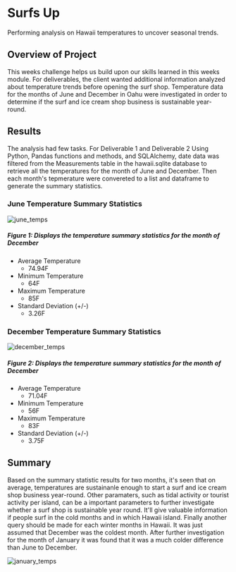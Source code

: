 # Surfs Up
Performing analysis on Hawaii temperatures to uncover seasonal trends.
## Overview of Project
This weeks challenge helps us build upon our skills learned in this weeks module. For deliverables, the client wanted additional information analyzed about temperature trends before opening the surf shop. Temperature data for the months of June and December in Oahu were investigated in order to determine if the surf and ice cream shop business is sustainable year-round.

## Results
The analysis had few tasks. For Deliverable 1 and Deliverable 2 Using Python, Pandas functions and methods, and SQLAlchemy, date data was filtered from the Measurements table in the hawaii.sqlite database to retrieve all the temperatures for the month of June and December. Then each month's tepmerature were convereted to a list and dataframe to generate the summary statistics.

### June Temperature Summary Statistics
![june_temps](https://user-images.githubusercontent.com/107658895/184564290-11f934c2-86f1-44c6-9b69-5bc9eec5b2f8.png)
##### Figure 1: Displays the temperature summary statistics for the month of December
* Average Temperature
  * 74.94F
* Minimum Temperature 
  * 64F
* Maximum Temperature
  * 85F
* Standard Deviation (+/-)
  * 3.26F


### December Temperature Summary Statistics
![december_temps](https://user-images.githubusercontent.com/107658895/184564409-3733e5e9-ecc5-42b7-9dbc-f189a45bd505.png)
##### Figure 2: Displays the temperature summary statistics for the month of December
* Average Temperature
  * 71.04F
* Minimum Temperature 
  * 56F
* Maximum Temperature
  * 83F
* Standard Deviation (+/-)
  * 3.75F


## Summary
Based on the summary statistic results for two months, it's seen that on average, temperatures are sustainanle enough to start a surf and ice cream shop business year-round. Other paramaters, such as tidal activity or tourist activity per island, can be a important parameters to further investigate whether a surf shop is sustainable year round. It'll give valuable information if people surf in the cold months and in which Hawaii island. Finally another query should be made for each winter months in Hawaii. It was just assumed that December was the coldest month. After further investigation for the month of January it was found that it was a much colder difference than June to December.

![january_temps](https://user-images.githubusercontent.com/107658895/184568211-cb3e7270-00d1-400e-b9c6-d3a3aa80124d.png)
